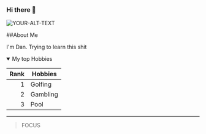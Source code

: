 ### Hi there 👋

<!-- Change Image -->


<picture>

 <source media="(prefers-color-scheme: dark)" srcset="https://user-images.githubusercontent.com/25423296/163456776-7f95b81a-f1ed-45f7-b7ab-8fa810d529fa.png">
 <source media="(prefers-color-scheme: light)" srcset="https://user-images.githubusercontent.com/25423296/163456776-7f95b81a-f1ed-45f7-b7ab-8fa810d529fa.png">
 <img alt="YOUR-ALT-TEXT" src="https://user-images.githubusercontent.com/25423296/163456776-7f95b81a-f1ed-45f7-b7ab-8fa810d529fa.png">
</picture>

  
 ##About Me
 
 I'm Dan.  Trying to learn this shit
 <details open>
<summary>My top Hobbies</summary>
  
  | Rank | Hobbies |
|-----:|---------------|
|     1|  Golfing             |
|     2|  Gambling             |
|     3|  Pool             |
  
  </details>
  
  ----
  > FOCUS
  
  
  
  
